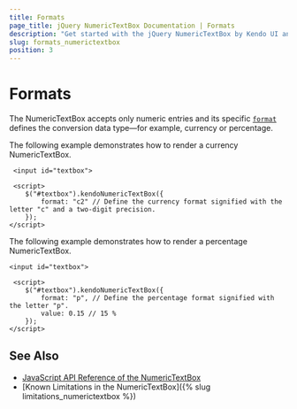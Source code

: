 ```yaml
---
title: Formats
page_title: jQuery NumericTextBox Documentation | Formats
description: "Get started with the jQuery NumericTextBox by Kendo UI and learn how to create currency and percentage NumericTextBoxes."
slug: formats_numerictextbox
position: 3
---
```


# Formats

The NumericTextBox accepts only numeric entries and its specific [`format`](/globalization/intl/numberformatting) defines the conversion data type&mdash;for example, currency or percentage.

The following example demonstrates how to render a currency NumericTextBox.

     <input id="textbox">

     <script>
        $("#textbox").kendoNumericTextBox({
            format: "c2" // Define the currency format signified with the letter "c" and a two-digit precision.
        });
    </script>

The following example demonstrates how to render a percentage NumericTextBox.

    <input id="textbox">

     <script>
        $("#textbox").kendoNumericTextBox({
            format: "p", // Define the percentage format signified with the letter "p".
            value: 0.15 // 15 %
        });
    </script>

## See Also

* [JavaScript API Reference of the NumericTextBox](/api/javascript/ui/numerictextbox)
* [Known Limitations in the NumericTextBox]({% slug limitations_numerictextbox %})
